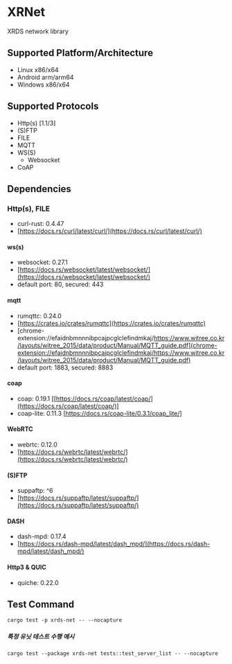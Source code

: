 # XRNet

XRDS network library

## Supported Platform/Architecture

- Linux x86/x64
- Android arm/arm64
- Windows x86/x64

## Supported Protocols

- Http(s) [1.1/3]
- (S)FTP
- FILE
- MQTT
- WS(S)
  - Websocket
- CoAP

## Dependencies

### Http(s), FILE

- curl-rust: 0.4.47
- [https://docs.rs/curl/latest/curl/](https://docs.rs/curl/latest/curl/)

#### ws(s)

* websocket: 0.27.1
* [https://docs.rs/websocket/latest/websocket/](https://docs.rs/websocket/latest/websocket/)
* default port: 80, secured: 443

#### mqtt

- rumqttc: 0.24.0
- [https://crates.io/crates/rumqttc](https://crates.io/crates/rumqttc)
- [chrome-extension://efaidnbmnnnibpcajpcglclefindmkaj/https://www.witree.co.kr/layouts/witree_2015/data/product/Manual/MQTT_guide.pdf](chrome-extension://efaidnbmnnnibpcajpcglclefindmkaj/https://www.witree.co.kr/layouts/witree_2015/data/product/Manual/MQTT_guide.pdf)
- default port: 1883, secured: 8883

#### coap

- coap: 0.19.1 [[https://docs.rs/coap/latest/coap/](https://docs.rs/coap/latest/coap/)]
- coap-lite: 0.11.3 [https://docs.rs/coap-lite/0.3.1/coap_lite/]

#### WebRTC

- webrtc: 0.12.0
- [https://docs.rs/webrtc/latest/webrtc/](https://docs.rs/webrtc/latest/webrtc/)

#### (S)FTP

- suppaftp: ^6
- [https://docs.rs/suppaftp/latest/suppaftp/](https://docs.rs/suppaftp/latest/suppaftp/)

#### DASH

- dash-mpd: 0.17.4
- [https://docs.rs/dash-mpd/latest/dash_mpd/](https://docs.rs/dash-mpd/latest/dash_mpd/)

#### Http3 & QUIC

- quiche: 0.22.0

## Test Command

```
cargo test -p xrds-net -- --nocapture
```

##### 특정 유닛 테스트 수행 예시

```
cargo test --package xrds-net tests::test_server_list -- --nocapture
```
